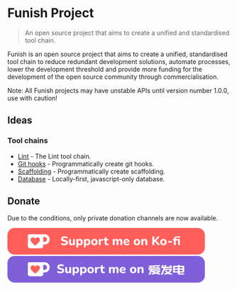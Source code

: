 # Funish Project

> An open source project that aims to create a unified and standardised tool chain.

Funish is an open source project that aims to create a unified, standardised tool chain to reduce redundant development solutions, automate processes, lower the development threshold and provide more funding for the development of the open source community through commercialisation.

Note: All Funish projects may have unstable APIs until version number 1.0.0, use with caution!

## Ideas

### Tool chains

- [Lint](https://github.com/funish/lint-module) - The Lint tool chain.
- [Git hooks](https://github.com/funish/githooks-module) - Programmatically create git hooks.
- [Scaffolding](https://github.com/funish/scaffolding-module) - Programmatically create scaffolding.
- [Database](https://github.com/funish/database-module) - Locally-first, javascript-only database.

## Donate

Due to the conditions, only private donation channels are now available.

[![ko-fi](https://raw.githubusercontent.com/DemoMacro/DemoMacro/main/githubbutton_ko-fi.svg)](https://ko-fi.com/demomacro)
[![afdian](https://raw.githubusercontent.com/DemoMacro/DemoMacro/main/githubbutton_afdian.svg)](https://afdian.net/@DemoMacro)
